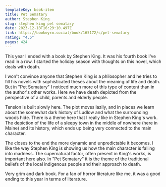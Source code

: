 ```yaml
---
templateKey: book-item
title: Pet Sematary
author: Stephen King
slug: stephen king pet sematary
date: 2023-12-18T16:29:10.497Z
link: https://bookwyrm.social/book/165172/s/pet-sematary
rating: "4.5"
pages: 424
---
```

This year I ended with a book by Stephen King. It was his fourth book I've read in a row.
I started the holiday season with thoughts on this novel, which deals with death. 

I won't convince anyone that Stephen King is a philosopher and he tries to fill his novels with sophisticated theses about the meaning of life and death. But in "Pet Sematary" I noticed much more of this type of content than in the author's other works. Here we have death depicted from the perspective of a child, parents and elderly people. 

Tension is built slowly here. The plot moves lazily, and in places we learn about the somewhat dark history of Ludlow and what the surrounding woods hide. There is a theme here that I really like in Stephen King's work. The depiction of the life of a sleepy town in the middle of nowhere (here in Maine) and its history, which ends up being very connected to the main character.

The closes to the end the more dynamic and unpredictable it becomes. I like the way Stephen King is showing us how the main character is falling into madness. The supernatural factor, often present in King's works, is important here also. In "Pet Sematary" it is the theme of the traditional beliefs of the local indigenous people and their approach to death.

Very grim and dark book. For a fan of horror literature like me, it was a good ending to this year in terms of literature.